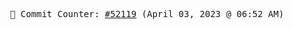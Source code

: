 <p align="center">
    <samp>
        📮 Commit Counter: <a href="https://github.com/Javascript-void0/Javascript-void0/commits/main">#52119</a> (April 03, 2023 @ 06:52 AM)
    </samp>
</p>